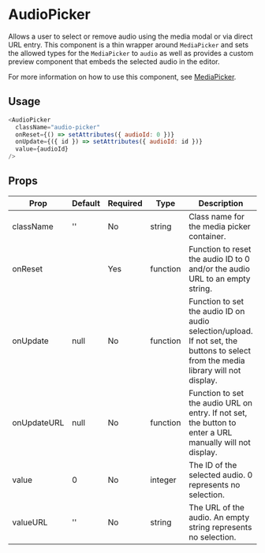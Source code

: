 # AudioPicker

Allows a user to select or remove audio using the media modal or via direct
URL entry. This component is a thin wrapper around `MediaPicker` and sets the
allowed types for the `MediaPicker` to `audio` as well as provides a custom
preview component that embeds the selected audio in the editor.

For more information on how to use this component, see
[MediaPicker](../media-picker/README.md).

## Usage

``` js
<AudioPicker
  className="audio-picker"
  onReset={() => setAttributes({ audioId: 0 })}
  onUpdate={({ id }) => setAttributes({ audioId: id })}
  value={audioId}
/>
```

## Props

| Prop        | Default     | Required | Type     | Description                                                                                                                        |
|-------------|-------------|----------|----------|------------------------------------------------------------------------------------------------------------------------------------|
| className   | ''          | No       | string   | Class name for the media picker container.                                                                                         |
| onReset     |             | Yes      | function | Function to reset the audio ID to 0 and/or the audio URL to an empty string.                                                       |
| onUpdate    | null        | No       | function | Function to set the audio ID on audio selection/upload. If not set, the buttons to select from the media library will not display. |
| onUpdateURL | null        | No       | function | Function to set the audio URL on entry. If not set, the button to enter a URL manually will not display.                           |
| value       | 0           | No       | integer  | The ID of the selected audio. 0 represents no selection.                                                                           |
| valueURL    | ''          | No       | string   | The URL of the audio. An empty string represents no selection.                                                                     |
